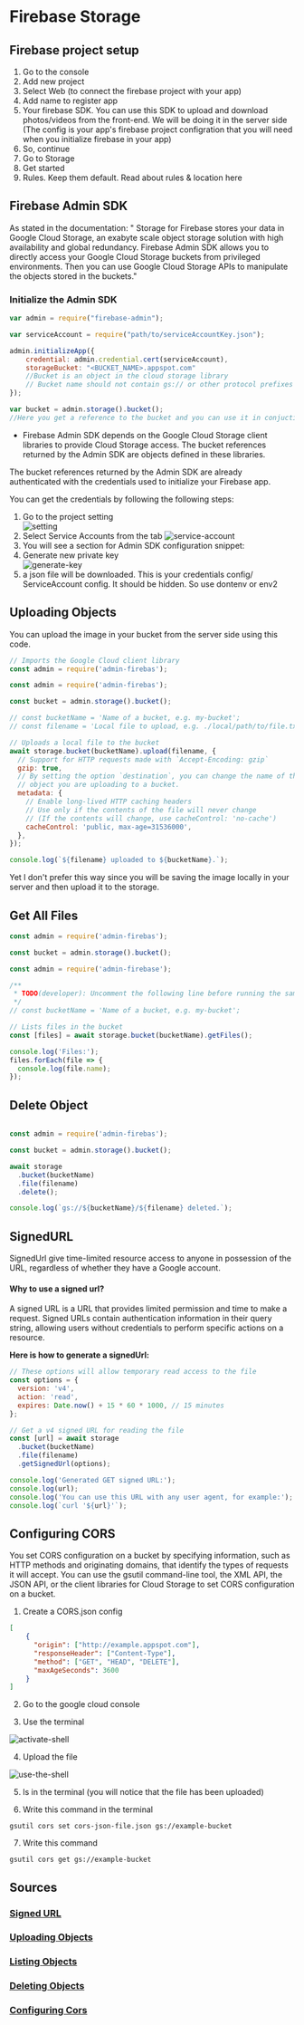 # Firebase Storage


## Firebase project setup

1. Go to the console
2. Add new project
3. Select Web (to connect the firebase project with your app)
4. Add name to register app
5. Your firebase SDK. You can use this SDK to upload and download photos/videos from the front-end. We will be doing it in the server side
(The config is your app's firebase project configration that you will need when you initialize firebase in your app)
6. So, continue
7. Go to Storage
8. Get started
9. Rules. Keep them default. Read about rules & location here

## Firebase Admin SDK
As stated in the documentation:
" Storage for Firebase stores your data in Google Cloud Storage, an exabyte scale object storage solution with high availability and global redundancy. Firebase Admin SDK allows you to directly access your Google Cloud Storage buckets from privileged environments. Then you can use Google Cloud Storage APIs to manipulate the objects stored in the buckets."


### Initialize the Admin SDK
```javascript
var admin = require("firebase-admin");

var serviceAccount = require("path/to/serviceAccountKey.json");

admin.initializeApp({
    credential: admin.credential.cert(serviceAccount),
    storageBucket: "<BUCKET_NAME>.appspot.com" 
    //Bucket is an object in the cloud storage library
    // Bucket name should not contain gs:// or other protocol prefixes
});

var bucket = admin.storage().bucket();
//Here you get a reference to the bucket and you can use it in conjuction with the Google Cloud Storage client libraries to upload, download and modify data in the bucket associated with your firebase project//
```

- Firebase Admin SDK depends on the Google Cloud Storage client libraries to provide Cloud Storage access. The bucket references returned by the Admin SDK are objects defined in these libraries. 

The bucket references returned by the Admin SDK are already authenticated with the credentials used to initialize your Firebase app.

You can get the credentials by following the following steps:
1. Go to the project setting <br>
![setting](src/assets/project-setting.png)
2. Select Service Accounts from the tab
![service-account](src/assets/service-account.png)
3. You will see  a section for Admin SDK configuration snippet:
4. Generate new private key <br>
![generate-key](src/assets/key.png)
5. a json file will be downloaded. This is your credentials config/ ServiceAccount config. It should be hidden. So use dontenv or env2



## Uploading Objects

You can upload the image in your bucket from the server side using this code.

```javascript
// Imports the Google Cloud client library
const admin = require('admin-firebas');

const admin = require('admin-firebas');

const bucket = admin.storage().bucket();

// const bucketName = 'Name of a bucket, e.g. my-bucket';
// const filename = 'Local file to upload, e.g. ./local/path/to/file.txt';

// Uploads a local file to the bucket
await storage.bucket(bucketName).upload(filename, {
  // Support for HTTP requests made with `Accept-Encoding: gzip`
  gzip: true,
  // By setting the option `destination`, you can change the name of the
  // object you are uploading to a bucket.
  metadata: {
    // Enable long-lived HTTP caching headers
    // Use only if the contents of the file will never change
    // (If the contents will change, use cacheControl: 'no-cache')
    cacheControl: 'public, max-age=31536000',
  },
});

console.log(`${filename} uploaded to ${bucketName}.`);

```
Yet I don't prefer this way since you will be saving the image locally in your server and then upload it to the storage.

## Get All Files

```javascript
const admin = require('admin-firebas');

const bucket = admin.storage().bucket();

const admin = require('admin-firebase');

/**
 * TODO(developer): Uncomment the following line before running the sample.
 */
// const bucketName = 'Name of a bucket, e.g. my-bucket';

// Lists files in the bucket
const [files] = await storage.bucket(bucketName).getFiles();

console.log('Files:');
files.forEach(file => {
  console.log(file.name);
});

```

## Delete Object
```javascript

const admin = require('admin-firebas');

const bucket = admin.storage().bucket();

await storage
  .bucket(bucketName)
  .file(filename)
  .delete();

console.log(`gs://${bucketName}/${filename} deleted.`);

```

## SignedURL

SignedUrl give time-limited resource access to anyone in possession of the URL, regardless of whether they have a Google account.

#### Why to use a signed url?

A signed URL is a URL that provides limited permission and time to make a request. Signed URLs contain authentication information in their query string, allowing users without credentials to perform specific actions on a resource.



**Here is how to generate a signedUrl:**

```javascript
// These options will allow temporary read access to the file
const options = {
  version: 'v4',
  action: 'read',
  expires: Date.now() + 15 * 60 * 1000, // 15 minutes
};

// Get a v4 signed URL for reading the file
const [url] = await storage
  .bucket(bucketName)
  .file(filename)
  .getSignedUrl(options);

console.log('Generated GET signed URL:');
console.log(url);
console.log('You can use this URL with any user agent, for example:');
console.log(`curl '${url}'`);

```

## Configuring CORS

You set CORS configuration on a bucket by specifying information, such as HTTP methods and originating domains, that identify the types of requests it will accept. You can use the gsutil command-line tool, the XML API, the JSON API, or the client libraries for Cloud Storage to set CORS configuration on a bucket.

1. Create a CORS.json config

```json
[
    {
      "origin": ["http://example.appspot.com"],
      "responseHeader": ["Content-Type"],
      "method": ["GET", "HEAD", "DELETE"],
      "maxAgeSeconds": 3600
    }
]

```

2. Go to the google cloud console


3. Use the terminal

![activate-shell](src/assets/shell.png)

4. Upload the file

![use-the-shell](src/assets/shell-upload.png)

5. ls in the terminal (you will notice that the file has been uploaded)

6. Write this command in the terminal
```
gsutil cors set cors-json-file.json gs://example-bucket
```
7. Write this command
```
gsutil cors get gs://example-bucket
```

## Sources

### [Signed URL](https://cloud.google.com/storage/docs/access-control/signed-urls)

### [Uploading Objects](https://cloud.google.com/storage/docs/uploading-objects#storage-upload-object-code_sample)

### [Listing Objects](https://cloud.google.com/storage/docs/listing-objects)

### [Deleting Objects](https://cloud.google.com/storage/docs/deleting-objects)

### [Configuring Cors](https://cloud.google.com/storage/docs/configuring-cors)
